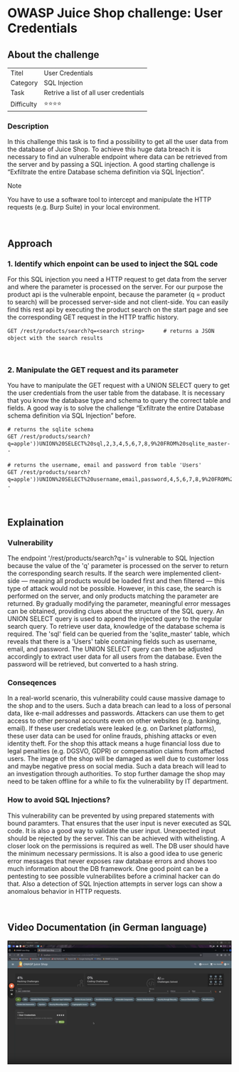 # OWASP Juice Shop challenge: User Credentials

## About the challenge

|            |                                        |
| ---------- | -------------------------------------- |
| Titel      | User Credentials                       |
| Category   | SQL Injection                          |
| Task       | Retrive a list of all user credentials |
| Difficulty | ⭐️⭐️⭐️⭐️                           |

### Description

In this challenge this task is to find a possibility to get all the user data from the database of Juice Shop. To achieve this huge data breach it is necessary to find an vulnerable endpoint where data can be retrieved from the server and by passing a SQL injection. A good starting challenge is “Exfiltrate the entire Database schema definition via SQL Injection”.

> [!NOTE]
> You have to use a software tool to intercept and manipulate the HTTP requests (e.g. Burp Suite) in your local environment.

<br>

## Approach

### 1. Identify which enpoint can be used to inject the SQL code

For this SQL injection you need a HTTP request to get data from the server and where the parameter is processed on the server. For our purpose the product api is the vulnerable enpoint, because the parameter (q = product to search) will be processed server-side and not client-side. You can easily find this rest api by executing the product search on the start page and see the corresponding GET request in the HTTP traffic history.

```
GET /rest/products/search?q=<search string>      # returns a JSON object with the search results
```

<br>

### 2. Manipulate the GET request and its parameter

You have to manipulate the GET request with a UNION SELECT query to get the user credentials from the user table from the database. It is necessary that you know the database type and schema to query the correct table and fields. A good way is to solve the challenge “Exfiltrate the entire Database schema definition via SQL Injection” before.

```
# returns the sqlite schema
GET /rest/products/search?q=apple'))UNION%20SELECT%20sql,2,3,4,5,6,7,8,9%20FROM%20sqlite_master--

# returns the username, email and password from table 'Users'
GET /rest/products/search?q=apple'))UNION%20SELECT%20username,email,password,4,5,6,7,8,9%20FROM%20Users--
```

<br>

## Explaination

### Vulnerability

The endpoint '/rest/products/search?q=' is vulnerable to SQL Injection because the value of the 'q' parameter is processed on the server to return the corresponding search results. If the search were implemented client-side — meaning all products would be loaded first and then filtered — this type of attack would not be possible. However, in this case, the search is performed on the server, and only products matching the parameter are returned. By gradually modifying the parameter, meaningful error messages can be obtained, providing clues about the structure of the SQL query. An UNION SELECT query is used to append the injected query to the regular search query. To retrieve user data, knowledge of the database schema is required. The 'sql' field can be queried from the 'sqlite_master' table, which reveals that there is a 'Users' table containing fields such as username, email, and password. The UNION SELECT query can then be adjusted accordingly to extract user data for all users from the database. Even the password will be retrieved, but converted to a hash string.

### Conseqences

In a real-world scenario, this vulnerability could cause massive damage to the shop and to the users. Such a data breach can lead to a loss of personal data, like e-mail addresses and passwords. Attackers can use them to get access to other personal accounts even on other websites (e.g. banking, email). If these user credetials were leaked (e.g. on Darknet platforms), these user data can be used for online frauds, phishing attacks or even identity theft. For the shop this attack means a huge financial loss due to legal penalties (e.g. DGSVO, GDPR) or compensation claims from affacted users. The image of the shop will be damaged as well due to customer loss and maybe negative press on social media. Such a data breach will lead to an investigation through authorities. To stop further damage the shop may need to be taken offline for a while to fix the vulnerability by IT department.

### How to avoid SQL Injections?

This vulnerability can be prevented by using prepared statements with bound paramters. That ensures that the user input is never executed as SQL code. It is also a good way to validate the user input. Unexpected input should be rejected by the server. This can be achieved with withelisting. A closer look on the permissions is required as well. The DB user should have the minimum necessary permissions. It is also a good idea to use generic error messages that never exposes raw database errors and shows too much information about the DB framework. One good point can be a pentesting to see possible vulnerabilites before a criminal hacker can do that. Also a detection of SQL Injection attempts in server logs can show a anomalous behavior in HTTP requests.

<br>

## Video Documentation (in German language)

[![](/challenges/assets/user_credentials.png)](https://www.loom.com/share/da8bbe10e6044871ac3568ab203d8670)
